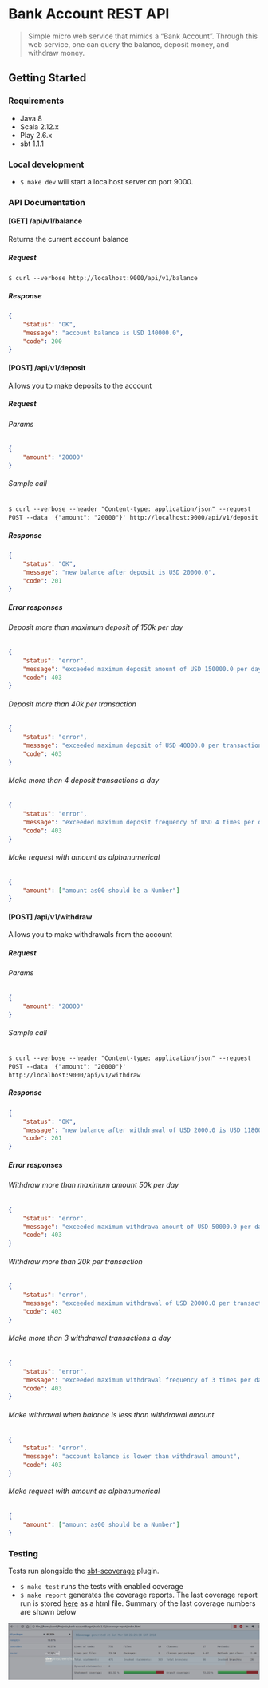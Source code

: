 # Bank Account REST API

> Simple micro web service that mimics a “Bank Account”. Through this web service, one can query the balance, deposit money, and withdraw money.

## Getting Started

### Requirements

* Java 8
* Scala 2.12.x
* Play 2.6.x
* sbt 1.1.1

### Local development

* `$ make dev` will start a localhost server on port 9000.

### API Documentation

#### [GET] /api/v1/balance

Returns the current account balance

##### Request

`$ curl --verbose http://localhost:9000/api/v1/balance`

##### Response

```json
{
    "status": "OK",
    "message": "account balance is USD 140000.0",
    "code": 200
}
```

#### [POST] /api/v1/deposit

Allows you to make deposits to the account

##### Request

###### Params

```json
{
    "amount": "20000"
}
```

###### Sample call

`$ curl --verbose --header "Content-type: application/json" --request POST --data '{"amount": "20000"}' http://localhost:9000/api/v1/deposit`

##### Response

```json
{
    "status": "OK",
    "message": "new balance after deposit is USD 20000.0",
    "code": 201
}
```

##### Error responses

###### Deposit more than maximum deposit of 150k per day

```json
{
    "status": "error",
    "message": "exceeded maximum deposit amount of USD 150000.0 per day",
    "code": 403
}
```

###### Deposit more than 40k per transaction

```json
{
    "status": "error",
    "message": "exceeded maximum deposit of USD 40000.0 per transaction",
    "code": 403
}
```

###### Make more than 4 deposit transactions a day

```json
{
    "status": "error",
    "message": "exceeded maximum deposit frequency of USD 4 times per day",
    "code": 403
}
```

###### Make request with amount as alphanumerical

```json
{
    "amount": ["amount as00 should be a Number"]
}
```

#### [POST] /api/v1/withdraw

Allows you to make withdrawals from the account

##### Request

###### Params

```json
{
    "amount": "20000"
}
```

###### Sample call

`$ curl --verbose --header "Content-type: application/json" --request POST --data '{"amount": "20000"}' http://localhost:9000/api/v1/withdraw`

##### Response

```json
{
    "status": "OK",
    "message": "new balance after withdrawal of USD 2000.0 is USD 118000.0",
    "code": 201
}
```

##### Error responses

###### Withdraw more than maximum amount 50k per day

```json
{
    "status": "error",
    "message": "exceeded maximum withdrawa amount of USD 50000.0 per day",
    "code": 403
}
```

###### Withdraw more than 20k per transaction

```json
{
    "status": "error",
    "message": "exceeded maximum withdrawal of USD 20000.0 per transaction",
    "code": 403
}
```

###### Make more than 3 withdrawal transactions a day

```json
{
    "status": "error",
    "message": "exceeded maximum withdrawal frequency of 3 times per day",
    "code": 403
}
```

###### Make withrawal when balance is less than withdrawal amount

```json
{
    "status": "error",
    "message": "account balance is lower than withdrawal amount",
    "code": 403
}
```

###### Make request with amount as alphanumerical

```json
{
    "amount": ["amount as00 should be a Number"]
}
```

### Testing

Tests run alongside the [sbt-scoverage](https://github.com/scoverage/sbt-scoverage) plugin.

* `$ make test` runs the tests with enabled coverage
* `$ make report` generates the coverage reports. The last coverage report run is stored [here](/public/files/report/index.html) as a html file. Summary of the last coverage numbers are shown below

![coverage report](/public/images/coverage.png "coverage report")